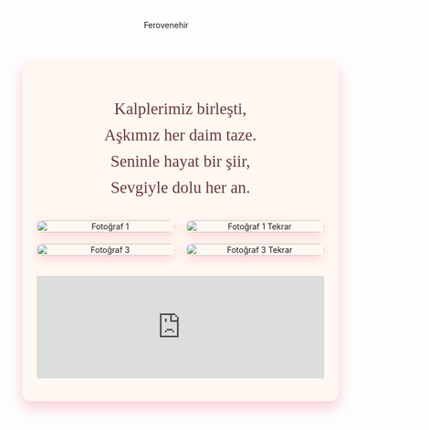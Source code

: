 <!DOCTYPE html>
<html lang="tr">
<head>
<meta charset="UTF-8" />
<meta name="viewport" content="width=device-width, initial-scale=1" />
<title>Ferovenehir - Aşkımızın Hikayesi</title>
<style>
  @import url('https://fonts.googleapis.com/css2?family=Dancing+Script&family=Open+Sans&display=swap');

  body {
    margin: 0;
    background: linear-gradient(135deg, #fceabb, #f8b500);
    font-family: 'Open Sans', sans-serif;
    color: #4a2c2a;
    min-height: 100vh;
    display: flex;
    flex-direction: column;
    align-items: center;
    padding: 20px 10px 50px;
  }
  header {
    font-family: 'Dancing Script', cursive;
    font-size: 3rem;
    margin-bottom: 20px;
    text-shadow: 2px 2px 6px #b37400;
  }
  main {
    width: 100%;
    max-width: 600px;
    background: #fff8f2;
    border-radius: 15px;
    padding: 30px 25px 40px;
    box-shadow: 0 10px 25px rgba(255, 105, 135, 0.35);
    text-align: center;
  }
  .poem {
    font-family: 'Dancing Script', cursive;
    font-size: 1.8rem;
    line-height: 1.6;
    margin-bottom: 35px;
    color: #6b3a3a;
  }
  .gallery {
    display: grid;
    grid-template-columns: repeat(2, 1fr);
    gap: 20px;
    margin-bottom: 35px;
  }
  .gallery img {
    width: 100%;
    border-radius: 15px;
    cursor: pointer;
    box-shadow: 0 6px 18px rgba(255,105,135,0.25);
    transition: transform 0.3s ease;
  }
  .gallery img:hover {
    transform: scale(1.05);
  }
  .music {
    margin-top: 10px;
  }

  /* Modal ışık kutusu */
  .modal {
    display: none;
    position: fixed;
    z-index: 10;
    padding-top: 60px;
    left: 0;
    top: 0;
    width: 100%;
    height: 100%;
    overflow: auto;
    background-color: rgba(0,0,0,0.85);
  }
  .modal-content {
    margin: auto;
    display: block;
    max-width: 90%;
    max-height: 80%;
    border-radius: 15px;
  }
  .close {
    position: fixed;
    top: 25px;
    right: 30px;
    color: #fff;
    font-size: 38px;
    font-weight: bold;
    cursor: pointer;
    user-select: none;
  }
</style>
</head>
<body>

<header>Ferovenehir</header>

<main>
  <section class="poem">
    <p>
      Kalplerimiz birleşti, <br />
      Aşkımız her daim taze.<br />
      Seninle hayat bir şiir,<br />
      Sevgiyle dolu her an.
    </p>
  </section>

  <section class="gallery">
    <img src="https://i.ibb.co/4Vtb9Ln/fero-1.jpg" alt="Fotoğraf 1" onclick="openModal(this.src)" />
    <img src="https://i.ibb.co/4Vtb9Ln/fero-1.jpg" alt="Fotoğraf 1 Tekrar" onclick="openModal(this.src)" />
    <img src="https://i.ibb.co/Yj6jFxC/fero-3.jpg" alt="Fotoğraf 3" onclick="openModal(this.src)" />
    <img src="https://i.ibb.co/Yj6jFxC/fero-3.jpg" alt="Fotoğraf 3 Tekrar" onclick="openModal(this.src)" />
  </section>

  <section class="music">
    <iframe width="100%" height="180" src="https://www.youtube.com/embed/fKwr3i2iQQI?autoplay=0&loop=1&playlist=fKwr3i2iQQI" 
    frameborder="0" allow="autoplay; encrypted-media" allowfullscreen></iframe>
  </section>
</main>

<!-- Modal -->
<div id="modal" class="modal" onclick="closeModal()">
  <span class="close" onclick="closeModal(event)">&times;</span>
  <img class="modal-content" id="modal-img" />
</div>

<script>
  function openModal(src) {
    document.getElementById('modal-img').src = src;
    document.getElementById('modal').style.display = "block";
  }
  function closeModal(event) {
    if(event) event.stopPropagation();
    document.getElementById('modal').style.display = "none";
  }
</script>

</body>
</html>
